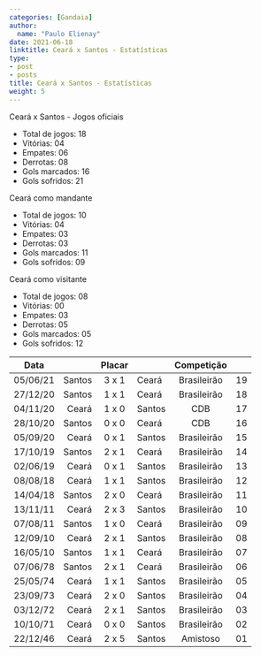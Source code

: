 ```yaml
---
categories: [Gandaia]
author:
  name: "Paulo Elienay"
date: 2021-06-18
linktitle: Ceará x Santos - Estatísticas
type:
- post
- posts
title: Ceará x Santos - Estatísticas
weight: 5
---
```

Ceará x Santos - Jogos oficiais
* Total de jogos: 18
* Vitórias: 04
* Empates: 06
* Derrotas: 08
* Gols marcados: 16
* Gols sofridos: 21

Ceará como mandante
- Total de jogos: 10
- Vitórias: 04
- Empates: 03
- Derrotas: 03
- Gols marcados: 11
- Gols sofridos: 09

Ceará como visitante
- Total de jogos: 08
- Vitórias: 00
- Empates: 03
- Derrotas: 05
- Gols marcados: 05
- Gols sofridos: 12

| Data     |        | Placar  |        | Competição  |       |
| :---:    | ---:   | :---:   | :---   | :---:       | :---: |
| 05/06/21 | Santos |  3 x 1  | Ceará  | Brasileirão | 19    |
| 27/12/20 | Santos |  1 x 1  | Ceará  | Brasileirão | 18    |
| 04/11/20 |  Ceará |  1 x 0  | Santos | CDB         | 17    |
| 28/10/20 | Santos |  0 x 0  | Ceará  | CDB         | 16    |
| 05/09/20 |  Ceará |  0 x 1  | Santos | Brasileirão | 15    |
| 17/10/19 | Santos |  2 x 1  | Ceará  | Brasileirão | 14    |
| 02/06/19 |  Ceará |  0 x 1  | Santos | Brasileirão | 13    |
| 08/08/18 |  Ceará |  1 x 1  | Santos | Brasileirão | 12    |
| 14/04/18 | Santos |  2 x 0  | Ceará  | Brasileirão | 11    |
| 13/11/11 |  Ceará |  2 x 3  | Santos | Brasileirão | 10    |
| 07/08/11 | Santos |  1 x 0  | Ceará  | Brasileirão | 09    |
| 12/09/10 |  Ceará |  2 x 1  | Santos | Brasileirão | 08    |
| 16/05/10 | Santos |  1 x 1  | Ceará  | Brasileirão | 07    |
| 07/06/78 | Santos |  2 x 1  | Ceará  | Brasileirão | 06    |
| 25/05/74 |  Ceará |  1 x 1  | Santos | Brasileirão | 05    |
| 23/09/73 |  Ceará |  2 x 0  | Santos | Brasileirão | 04    |
| 03/12/72 |  Ceará |  2 x 1  | Santos | Brasileirão | 03    |
| 10/10/71 |  Ceará |  0 x 0  | Santos | Brasileirão | 02    |
| 22/12/46 |  Ceará |  2 x 5  | Santos | Amistoso    | 01    |
